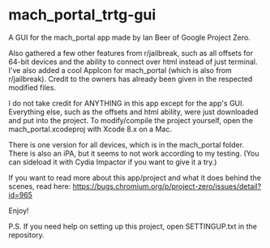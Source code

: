 # mach_portal_trtg-gui
A GUI for the mach_portal app made by Ian Beer of Google Project Zero.

Also gathered a few other features from r/jailbreak, such as all offsets for 64-bit devices and the ability to connect over html instead of just terminal. I've also added a cool AppIcon for mach_portal (which is also from r/jailbreak). Credit to the owners has already been given in the respected modified files.

I do not take credit for ANYTHING in this app except for the app's GUI. Everything else, such as the offsets and html ability, were just downloaded and put into the project. To modify/compile the project yourself, open the mach_portal.xcodeproj with Xcode 8.x on a Mac.

There is one version for all devices, which is in the mach_portal folder. There is also an iPA, but it seems to not work according to my testing. (You can sideload it with Cydia Impactor if you want to give it a try.) 

If you want to read more about this app/project and what it does behind the scenes, read here:
https://bugs.chromium.org/p/project-zero/issues/detail?id=965

Enjoy!

P.S. If you need help on setting up this project, open SETTINGUP.txt in the repository.
